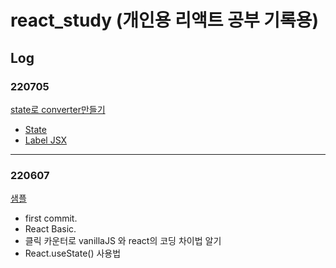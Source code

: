 # react_study (개인용 리액트 공부 기록용)

## Log

### 220705

<a href="https://leesaewa.github.io/react_study/220705_TIL/converter.html">state로 converter만들기</a>

- <a href="https://github.com/leesaewa/react_study/220705_TIL/state.md">State</a>
- <a href="https://github.com/leesaewa/react_study/220705_TIL/label_JSX.md">Label JSX</a>

---

### 220607

<a href="https://leesaewa.github.io/react_study/220607_TIL/vanilla_vs_react.html">샘플</a>

- first commit.
- React Basic.
- 클릭 카운터로 vanillaJS 와 react의 코딩 차이법 알기
- React.useState() 사용법
